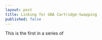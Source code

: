 ```yaml
---
layout: post
title: Linking for GBA Cartridge-Swapping
published: false
---
```


This is the first in a series of
